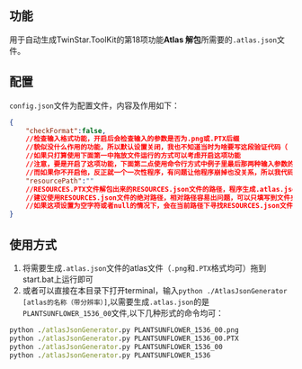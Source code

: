 ## 功能
用于自动生成TwinStar.ToolKit的第18项功能**Atlas 解包**所需要的`.atlas.json`文件。



## 配置
`config.json`文件为配置文件，内容及作用如下：
```json
{
    "checkFormat":false,
    //检查输入格式功能，开启后会检查输入的参数是否为.png或.PTX后缀
    //貌似没什么作用的功能，所以默认设置关闭，我也不知道当时为啥要写这段验证代码（
    //如果只打算使用下面第一中拖放文件运行的方式可以考虑开启这项功能
    //注意，要是开启了这项功能，下面第二点使用命令行方式中例子里最后那两种输入参数的格式就无法正常使用了
    //而如果你不开启他，反正就一个一次性程序，有问题让他程序崩掉也没关系，所以我代码里写这么多验证是干什么，果然还是没有用的功能（
    "resourcePath":""
    //RESOURCES.PTX文件解包出来的RESOURCES.json文件的路径，程序生成.atlas.json文件所必要的参考文件
    //建议使用RESOURCES.json文件的绝对路径，相对路径容易出问题，可以只填写到文件夹的路径像D:/floder/
    //如果这项设置为空字符或者null的情况下，会在当前路径下寻找RESOURCES.json文件
}
```




## 使用方式
1. 将需要生成`.atlas.json`文件的atlas文件（`.png`和`.PTX`格式均可）拖到start.bat上运行即可
2. 或者可以直接在本目录下打开terminal，输入`python ./AtlasJsonGenerator [atlas的名称（带分辨率）]`,以需要生成`.atlas.json`的是`PLANTSUNFLOWER_1536_00`文件,以下几种形式的命令均可：
```cmd
python ./atlasJsonGenerator.py PLANTSUNFLOWER_1536_00.png
python ./atlasJsonGenerator.py PLANTSUNFLOWER_1536_00.PTX
python ./atlasJsonGenerator.py PLANTSUNFLOWER_1536_00
python ./atlasJsonGenerator.py PLANTSUNFLOWER_1536
```